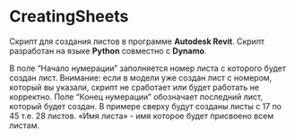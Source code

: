 # CreatingSheets

Скрипт для создания листов в программе **Autodesk Revit**. Скрипт разработан на языке **Python** совместно с **Dynamo**.

В поле “Начало нумерации” заполняется номер листа с которого будет создан лист. Внимание: если в модели уже создан лист с номером, который вы указали, скрипт не сработает или будет работать не корректно.
Поле “Конец нумерации” обозначает последний лист, который будет создан. 
В примере сверху будут созданы листы с 17 по 45 т.е. 28 листов.
«Имя листа» - имя которое будет присвоено всем листам.
